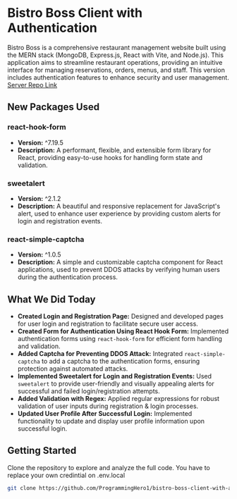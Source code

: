 # Bistro Boss Client with Authentication

Bistro Boss is a comprehensive restaurant management website built using the MERN stack (MongoDB, Express.js, React with Vite, and Node.js). This application aims to streamline restaurant operations, providing an intuitive interface for managing reservations, orders, menus, and staff. This version includes authentication features to enhance security and user management.
[Server Repo Link](https://github.com/ProgrammingHero1/bistro-boss-server-with-auth)

## New Packages Used

### react-hook-form
- **Version:** ^7.19.5
- **Description:** A performant, flexible, and extensible form library for React, providing easy-to-use hooks for handling form state and validation.

### sweetalert
- **Version:** ^2.1.2
- **Description:** A beautiful and responsive replacement for JavaScript's alert, used to enhance user experience by providing custom alerts for login and registration events.

### react-simple-captcha
- **Version:** ^1.0.5
- **Description:** A simple and customizable captcha component for React applications, used to prevent DDOS attacks by verifying human users during the authentication process.

## What We Did Today

- **Created Login and Registration Page:** Designed and developed pages for user login and registration to facilitate secure user access.
- **Created Form for Authentication Using React Hook Form:** Implemented authentication forms using `react-hook-form` for efficient form handling and validation.
- **Added Captcha for Preventing DDOS Attack:** Integrated `react-simple-captcha` to add a captcha to the authentication forms, ensuring protection against automated attacks.
- **Implemented Sweetalert for Login and Registration Events:** Used `sweetalert` to provide user-friendly and visually appealing alerts for successful and failed login/registration attempts.
- **Added Validation with Regex:** Applied regular expressions for robust validation of user inputs during registration & login processes.
- **Updated User Profile After Successful Login:** Implemented functionality to update and display user profile information upon successful login.

## Getting Started

Clone the repository to explore and analyze the full code.  You have to replace your own credintial on .env.local
```bash
git clone https://github.com/ProgrammingHero1/bistro-boss-client-with-auth.git
```
